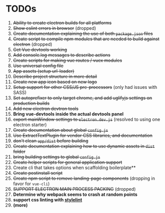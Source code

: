 # TODOs

  1. ~~Ability to create electron builds for all platforms~~
  2. ~~Show eslint errors in browser~~ (dropped)
  3. ~~Create documentation explaining the use of both `package.json` files~~
  4. ~~Create script to compile npm modules that are needed to build against electron~~ (dropped)
  5. ~~Get Vue devtools working~~
  6. ~~Add console.log messages to describe actions~~
  7. ~~Create scripts for making vue routes / vuex modules~~
  8. ~~Use universal config file~~
  9. ~~App assets (setup url-loader)~~
  10. ~~Describe project structure in more detail~~
  11. ~~Create new app icon based on new logo~~
  12. ~~Setup support for other CSS/JS pre-processors~~ (only had issues with SASS)
  13. ~~Set autoprefixer to only target chrome, and add uglifyjs settings on production builds~~
  14. ~~Add new electron devtron tools~~
  15. **Bring vue-devtools inside the actual devtools panel**
  16. ~~export mainWindow settings to `electron.dev.js`~~ (resolved to using one electron starter)
  17. ~~Create documentation about global `config.js`~~
  18. ~~Use ExtractTextPlugin for vendor CSS libraries, and documentation~~
  19. ~~don't clean `app/dist` before building~~
  20. ~~Create documentation explaining how to use dynamic assets in `dist` folder~~
  21. ~~bring building settings to global `config.js`~~
  22. ~~Create helper scripts for general application support~~
  23. Create cli that takes options when scaffolding boilerplate**
  24. ~~Create postinstall script~~
  25. ~~Create npm script to remove landing-page components~~ (dropping in favor for `vue-cli`)
  26. ~~SUPPORT ELECTRON MAIN PROCESS PACKING~~ (dropped)
  27. **Determine why webpack seems to crash at random points**
  28. **support css linting with [stylelint](https://github.com/stylelint/stylelint)**
  28. **(more)**
